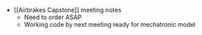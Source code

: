- [[Airbrakes Capstone]] meeting notes
	- Need to order ASAP
	- Working code by next meeting ready for mechatronic model